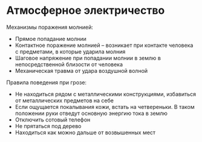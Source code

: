 # Атмосферное электричество

Механизмы поражения молнией:

- Прямое попадание молнии
- Контактное поражение молнией – возникает при контакте человека с предметами, в которые ударила молния
- Шаговое напряжение при попадании молнии в землю в непосредственной близости от человека
- Механическая травма от удара воздушной волной

Правила поведения при грозе:

- Не находиться рядом с металлическими конструкциями, избавиться от металлических предметов на себе
- Если ощущается покалывания кожи, встать на четвереньки. В таком положении руки отведут основную энергию тока в землю
- Отключить сотовый телефон
- Не прятаться под дерево
- Находиться как можно дальше от возвышенных мест
